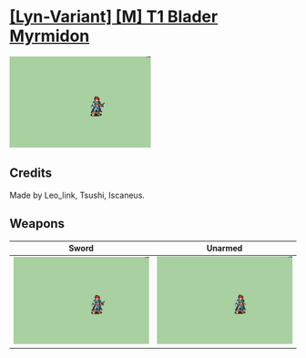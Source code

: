 # [\[Lyn-Variant\] \[M\] T1 Blader Myrmidon](./)

<img src="./1.%20Sword/Sword_000.png" alt="[Lyn-Variant] [M] T1 Blader Myrmidon standing" />

## Credits

Made by Leo_link, Tsushi, Iscaneus.

## Weapons


|Sword |Unarmed |
|  :---: | :---: |
| <img alt="Sword animation" src="./1.%20Sword/Sword.gif" /> | <img alt="Unarmed animation" src="./8.%20Unarmed/Unarmed.gif" /> |

